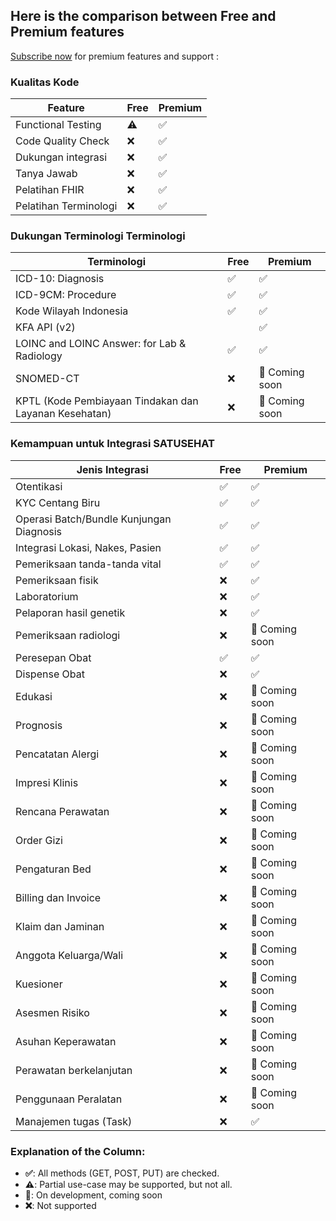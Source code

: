 ## Here is the comparison between Free and Premium features

[Subscribe now](mailto:ivan.harsono@ivanmd.id?subject=Subscription%20and%20Support%20for%20SATUSEHAT%20Integration&body=Salam%20sehat%2C%20dr.%20Ivan%0A%0ASaya%20berkebutuhan%20untuk%3A%20(sesuaikan%20dengan%20kebutuhan%20Anda)%0A1.%20Integrasi%20Resource%20%5Bsebutkan%5D%0A2.%20Support%20coding%2Fintegrasi%20database%0A3%20....%0A%0AAnda%20dapat%20mengontak%20saya%20kembali%20melalui%3A%0ANama%3A%20%0ANo.%20Whatsapp%3A%0A%0ATerimakasih%20banyak.) for premium features and support : 

### Kualitas Kode
| Feature | Free | Premium |
|----------|------|---------|
| Functional Testing | ⚠️ | ✅ |
| Code Quality Check | ❌ | ✅ |
| Dukungan integrasi | ❌ | ✅ |
| Tanya Jawab | ❌ | ✅ |
| Pelatihan FHIR | ❌ | ✅ |
| Pelatihan Terminologi | ❌ | ✅ |


### Dukungan Terminologi Terminologi
| Terminologi | Free | Premium |
|----------|------|---------|
| ICD-10: Diagnosis | ✅ | ✅ |
| ICD-9CM: Procedure | ✅ | ✅ |
| Kode Wilayah Indonesia | ✅ | ✅ |
| KFA API (v2) |  | ✅ |
| LOINC and LOINC Answer: for Lab & Radiology | ✅ | ✅ |
| SNOMED-CT | ❌ | 🚀 Coming soon |
| KPTL (Kode Pembiayaan Tindakan dan Layanan Kesehatan) | ❌ | 🚀 Coming soon |

### Kemampuan untuk Integrasi SATUSEHAT
| Jenis Integrasi | Free | Premium |
|----------|------|---------|
| Otentikasi | ✅ | ✅ |
| KYC Centang Biru | ✅ | ✅ |
| Operasi Batch/Bundle Kunjungan Diagnosis | ✅ | ✅ |
| Integrasi Lokasi, Nakes, Pasien | ✅ | ✅ |
| Pemeriksaan tanda-tanda vital | ✅ | ✅ |
| Pemeriksaan fisik | ❌ | ✅ |
| Laboratorium | ❌ | ✅ |
| Pelaporan hasil genetik | ❌ | ✅ |
| Pemeriksaan radiologi | ❌ | 🚀 Coming soon |
| Peresepan Obat | ✅ | ✅ |
| Dispense Obat | ❌ | ✅ |
| Edukasi | ❌ | 🚀 Coming soon |
| Prognosis | ❌ | 🚀 Coming soon |
| Pencatatan Alergi | ❌ | 🚀 Coming soon |
| Impresi Klinis | ❌ | 🚀 Coming soon |
| Rencana Perawatan | ❌ | 🚀 Coming soon |
| Order Gizi | ❌ | 🚀 Coming soon |
| Pengaturan Bed | ❌ | 🚀 Coming soon |
| Billing dan Invoice | ❌ | 🚀 Coming soon |
| Klaim dan Jaminan | ❌ | 🚀 Coming soon |
| Anggota Keluarga/Wali | ❌ | 🚀 Coming soon |
| Kuesioner | ❌ | 🚀 Coming soon |
| Asesmen Risiko | ❌ | 🚀 Coming soon |
| Asuhan Keperawatan | ❌ | 🚀 Coming soon |
| Perawatan berkelanjutan | ❌ | 🚀 Coming soon |
| Penggunaan Peralatan | ❌ | 🚀 Coming soon |
| Manajemen tugas (Task) | ❌ | ✅ |

### Explanation of the Column:
- **✅**: All methods (GET, POST, PUT) are checked.
- **⚠️**: Partial use-case may be supported, but not all.
- **🚀**: On development, coming soon
- **❌**: Not supported
